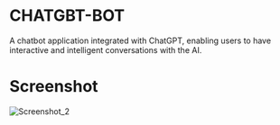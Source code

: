 # CHATGBT-BOT
 A chatbot application integrated with ChatGPT, enabling users to have interactive and intelligent conversations with the AI.
 # Screenshot
 ![Screenshot_2](https://github.com/Bxugur/CHATGBT-BOT/assets/103511917/dc59df56-89b2-49d6-bae2-835c68bc8265)
